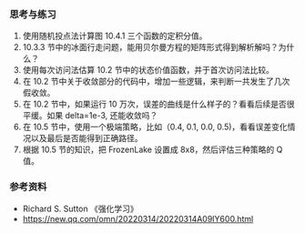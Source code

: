### 思考与练习

1. 使用随机投点法计算图 10.4.1 三个函数的定积分值。
2. 10.3.3 节中的冰面行走问题，能用贝尔曼方程的矩阵形式得到解析解吗？为什么？
3. 使用每次访问法估算 10.2 节中的状态价值函数，并于首次访问法比较。
4. 在 10.2 节中关于收敛部分的代码中，增加一些逻辑，来判断一共发生了几次假收敛。
5. 在 10.2 节中，如果运行 10 万次，误差的曲线是什么样子的？看看后续是否很平缓。如果 delta=1e-3, 还能收敛吗？
6. 在 10.5 节中，使用一个极端策略，比如（0.4, 0.1, 0.0, 0.5)，看看误差变化情况以及最后是否能得到正确路径。
7. 根据 10.5 节的知识，把 FrozenLake 设置成 8x8，然后评估三种策略的 Q 值。

### 参考资料

- Richard S. Sutton 《强化学习》
- https://new.qq.com/omn/20220314/20220314A09IY600.html